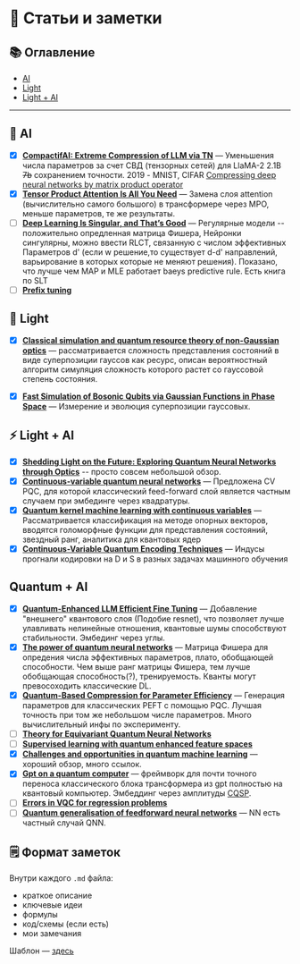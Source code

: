 # 🧠 Статьи и заметки

## 📚 Оглавление

- [AI](#-ai)
- [Light](#-light)
- [Light + AI](#-light--ai)

---

## 🧠 AI

- [x] **[CompactifAI: Extreme Compression of LLM via TN](ai/CompactifAI.md)** — Уменьшения числа параметров за счет СВД (тензорных сетей) для LlaMA-2 2.1B ~~7b~~ сохранением точности. 2019 - MNIST, CIFAR [Compressing deep neural networks by matrix product operator](https://arxiv.org/pdf/1904.06194)
- [x] **[Tensor Product Attention Is All You Need](https://arxiv.org/pdf/2501.06425)** — Замена слоя attention (вычислительно самого большого) в трансформере через MPO, меньше параметров, те же результаты.
- [ ] **[Deep Learning Is Singular, and That’s Good](https://www.suswei.com/publication/wei-2022-singular/wei-2022-singular.pdf)** — Регулярные модели -- положительно опредленная матрица Фишера, Нейронки сингулярны, можно ввести RLCT, связанную с числом эффективных Параметров d' (если w решение,то существует d-d' направлений, варьирование в которых которые не меняют решения). Показано, что лучше чем MAP и MLE работает baeys predictive rule. Есть книга по SLT 
- [ ] **[Prefix tuning](ai/PT.md)**

## 🔦 Light
- [x] **[Classical simulation and quantum resource theory of non-Gaussian optics](light/gauss_superposition.md)** — рассматривается сложность представления состояний в виде суперпозиции гауссов как ресурс, описан вероятностный алгоритм симуляция сложность которого растет со гауссовой степень состояния.
- [x] **[Fast Simulation of Bosonic Qubits via Gaussian Functions in Phase Space](light/xanadu_bosonic_backend.md)** — Измерение и эволюция суперпозиции гауссовых.


## ⚡ Light + AI

- [x] **[Shedding Light on the Future: Exploring Quantum Neural Networks through Optics](light-ai/light_review.md)** -- просто совсем небольшой обзор.
- [x] **[Continuous-variable quantum neural networks](light-ai/QCNN.md)** — Предложена CV PQC, для которой классический feed-forward слой является частным случаем при эмбединге через квадратуры.
- [x] **[Quantum kernel machine learning with continuous variables](light-ai/CV_QKML.md)** — Рассматривается классификация на методе опорных векторов, вводятся голоморфные функции для представления состояний, звездный ранг, аналитика для квантовых ядер 
- [x] **[Continuous-Variable Quantum Encoding Techniques](https://arxiv.org/pdf/2504.06497)** — Индусы прогнали кодировки на D и S в разных задачах машинного обучения

## Quantum + AI

- [x] **[Quantum-Enhanced LLM Efficient Fine Tuning](quantum-ai/QuantumPEFT.md)** — Добавление "внешнего" квантового слоя (Подобие resnet), что позволяет лучше улавливать нелинейные отношения, квантовые шумы способствуют стабильности. Эмбединг через углы.
- [x] **[The power of quantum neural networks](quantum-ai/QNNpower.md)** — Матрица Фишера для опредения числа эффективных параметров, плато, обобщающей способности. Чем выше ранг матрицы Фишера, тем лучше обобщающая способность(?), тренируемость. Кванты могут превосоходить классические DL.
- [x] **[Quantum-Based Compression for Parameter Efficiency](quantum-ai/ParameterEff.md)** — Генерация параметров для классических PEFT с помощью PQC. Лучшая точность при том же небольшом числе параметров. Много вычислительный инфы по эксперименту.
- [ ] **[Theory for Equivariant Quantum Neural Networks](quantum-ai/EQNN.md)**
- [ ] **[Supervised learning with quantum enhanced feature spaces](quantum-ai/QenhancedSpace.md)**
- [x] **[Challenges and opportunities in quantum machine learning](https://arxiv.org/pdf/2303.09491)** — хороший обзор, много ссылок.
- [x] **[Gpt on a quantum computer](quantum-ai/QGPT.md)** — фреймворк для почти точного переноса классического блока трансформера из gpt полностью на квантовый компьютер. Эмбеддинг через амплитуды [CQSP](https://arxiv.org/pdf/2202.11302).
- [ ] **[Errors in VQC for regression problems](https://arxiv.org/pdf/2206.04804)**
- [ ] **[Quantum generalisation of feedforward neural networks](https://www.nature.com/articles/s41534-017-0032-4)** — NN есть частный случай QNN.

## 🗒 Формат заметок

Внутри каждого `.md` файла:  

- краткое описание
- ключевые идеи
- формулы
- код/схемы (если есть)
- мои замечания

Шаблон — [здесь](TEMPLATE.md)
